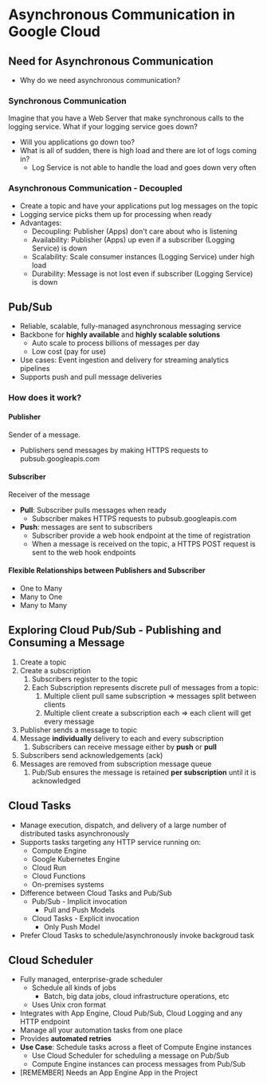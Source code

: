 # Asynchronous Communication in Google Cloud
## Need for Asynchronous Communication
- Why do we need asynchronous communication?
### Synchronous Communication
Imagine that you have a Web Server that make synchronous calls to the logging service. What if your logging service goes down?
- Will you applications go down too?
- What is all of sudden, there is high load and there are lot of logs coming in?
	- Log Service is not able to handle the load and goes down very often

### Asynchronous Communication - Decoupled
- Create a topic and have your applications put log messages on the topic
- Logging service picks them up for processing when ready
- Advantages:
	- Decoupling: Publisher (Apps) don't care about who is listening
	- Availability: Publisher (Apps) up even if a subscriber (Logging Service) is down
	- Scalability: Scale consumer instances (Logging Service) under high load
	- Durability: Message is not lost even if subscriber (Logging Service) is down

## Pub/Sub
- Reliable, scalable, fully-managed asynchronous messaging service
- Backbone for **highly available** and **highly scalable solutions**
	- Auto scale to process billions of messages per day
	- Low cost (pay for use)
- Use cases: Event ingestion and delivery for streaming analytics pipelines
- Supports push and pull message deliveries
### How does it work?
#### Publisher
Sender of a message.
- Publishers send messages by making HTTPS requests to pubsub.googleapis.com
#### Subscriber
Receiver of the message
- **Pull**: Subscriber pulls messages when ready
	- Subscriber makes HTTPS requests to pubsub.googleapis.com
- **Push**: messages are sent to subscribers
	- Subscriber provide a web hook endpoint at the time of registration
	- When a message is received on the topic, a HTTPS POST request is sent to the web hook endpoints
#### Flexible Relationships between Publishers and Subscriber
- One to Many
- Many to One
- Many to Many
## Exploring Cloud Pub/Sub - Publishing and Consuming a Message
1. Create a topic
2. Create a subscription
	1. Subscribers register to the topic
	2. Each Subscription represents discrete pull of messages from a topic:
		1. Multiple client pull same subscription => messages split between clients
		2. Multiple client create a subscription each => each client will get every message
3. Publisher sends a message to topic
4. Message **individually** delivery to each and every subscription
	1. Subscribers can receive message either by **push** or **pull**
5. Subscribers send acknowledgements (ack)
6. Messages are removed from subscription message queue
	1. Pub/Sub ensures the message is retained **per subscription** until it is acknowledged
## Cloud Tasks
- Manage execution, dispatch, and delivery of a large number of distributed tasks asynchronously
- Supports tasks targeting any HTTP service running on:
	- Compute Engine
	- Google Kubernetes Engine
	- Cloud Run
	- Cloud Functions
	- On-premises systems
- Difference between Cloud Tasks and Pub/Sub
	- Pub/Sub - Implicit invocation
		- Pull and Push Models
	- Cloud Tasks - Explicit invocation
		- Only Push Model
- Prefer Cloud Tasks to schedule/asynchronously invoke backgroud task
## Cloud Scheduler
- Fully managed, enterprise-grade scheduler
	- Schedule all kinds of jobs
		- Batch, big data jobs, cloud infrastructure operations, etc
	- Uses Unix cron format
- Integrates with App Engine, Cloud Pub/Sub, Cloud Logging and any HTTP endpoint
- Manage all your automation tasks from one place
- Provides **automated retries**
- **Use Case**: Schedule tasks across a fleet of Compute Engine instances
	- Use Cloud Scheduler for scheduling a message on Pub/Sub
	- Compute Engine instances can process messages from Pub/Sub
- [REMEMBER] Needs an App Engine App in the Project
